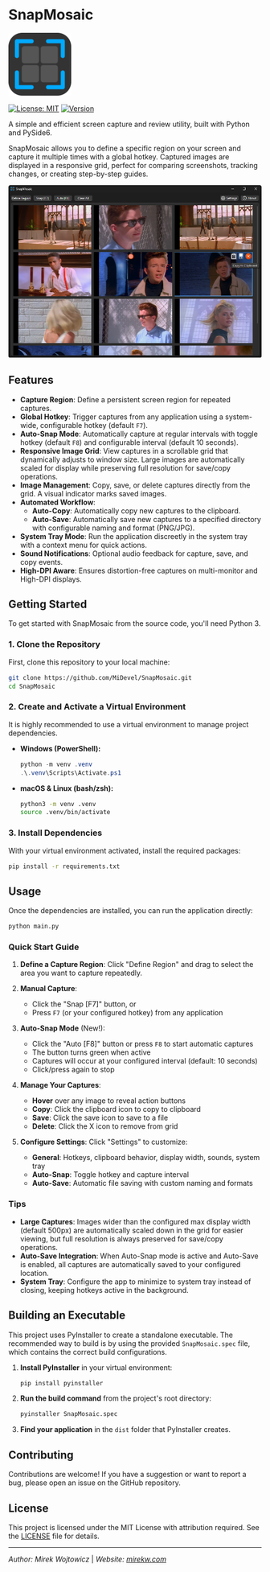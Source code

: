 # SnapMosaic

[<img src="https://github.com/MiDevel/SnapMosaic/blob/main/assets/SnapMosaic.png?raw=true" width="125"/>](image.png)

[![License: MIT](https://img.shields.io/badge/License-MIT-yellow.svg)](https://opensource.org/licenses/MIT) [![Version](https://img.shields.io/badge/version-1.10.6-blue.svg)](https://github.com/MiDevel/SnapMosaic/releases)

A simple and efficient screen capture and review utility, built with Python and PySide6.

SnapMosaic allows you to define a specific region on your screen and capture it multiple times with a global hotkey. Captured images are displayed in a responsive grid, perfect for comparing screenshots, tracking changes, or creating step-by-step guides.

![SnapMosaic Screenshot](https://github.com/MiDevel/SnapMosaic/blob/main/docs/snap-mosaic.png?raw=true)

## Features

-   **Capture Region**: Define a persistent screen region for repeated captures.
-   **Global Hotkey**: Trigger captures from any application using a system-wide, configurable hotkey (default `F7`).
-   **Auto-Snap Mode**: Automatically capture at regular intervals with toggle hotkey (default `F8`) and configurable interval (default 10 seconds).
-   **Responsive Image Grid**: View captures in a scrollable grid that dynamically adjusts to window size. Large images are automatically scaled for display while preserving full resolution for save/copy operations.
-   **Image Management**: Copy, save, or delete captures directly from the grid. A visual indicator marks saved images.
-   **Automated Workflow**:
    -   **Auto-Copy**: Automatically copy new captures to the clipboard.
    -   **Auto-Save**: Automatically save new captures to a specified directory with configurable naming and format (PNG/JPG).
-   **System Tray Mode**: Run the application discreetly in the system tray with a context menu for quick actions.
-   **Sound Notifications**: Optional audio feedback for capture, save, and copy events.
-   **High-DPI Aware**: Ensures distortion-free captures on multi-monitor and High-DPI displays.

## Getting Started

To get started with SnapMosaic from the source code, you'll need Python 3.

### 1. Clone the Repository

First, clone this repository to your local machine:
```bash
git clone https://github.com/MiDevel/SnapMosaic.git
cd SnapMosaic
```

### 2. Create and Activate a Virtual Environment

It is highly recommended to use a virtual environment to manage project dependencies.

-   **Windows (PowerShell):**
    ```powershell
    python -m venv .venv
    .\.venv\Scripts\Activate.ps1
    ```
-   **macOS & Linux (bash/zsh):**
    ```bash
    python3 -m venv .venv
    source .venv/bin/activate
    ```

### 3. Install Dependencies

With your virtual environment activated, install the required packages:
```bash
pip install -r requirements.txt
```

## Usage

Once the dependencies are installed, you can run the application directly:
```bash
python main.py
```

### Quick Start Guide

1. **Define a Capture Region**: Click "Define Region" and drag to select the area you want to capture repeatedly.

2. **Manual Capture**: 
   - Click the "Snap [F7]" button, or
   - Press `F7` (or your configured hotkey) from any application

3. **Auto-Snap Mode** (New!):
   - Click the "Auto [F8]" button or press `F8` to start automatic captures
   - The button turns green when active
   - Captures will occur at your configured interval (default: 10 seconds)
   - Click/press again to stop

4. **Manage Your Captures**:
   - **Hover** over any image to reveal action buttons
   - **Copy**: Click the clipboard icon to copy to clipboard
   - **Save**: Click the save icon to save to a file
   - **Delete**: Click the X icon to remove from grid

5. **Configure Settings**: Click "Settings" to customize:
   - **General**: Hotkeys, clipboard behavior, display width, sounds, system tray
   - **Auto-Snap**: Toggle hotkey and capture interval
   - **Auto-Save**: Automatic file saving with custom naming and formats

### Tips

- **Large Captures**: Images wider than the configured max display width (default 500px) are automatically scaled down in the grid for easier viewing, but full resolution is always preserved for save/copy operations.
- **Auto-Save Integration**: When Auto-Snap mode is active and Auto-Save is enabled, all captures are automatically saved to your configured location.
- **System Tray**: Configure the app to minimize to system tray instead of closing, keeping hotkeys active in the background.

## Building an Executable

This project uses PyInstaller to create a standalone executable. The recommended way to build is by using the provided `SnapMosaic.spec` file, which contains the correct build configurations.

1.  **Install PyInstaller** in your virtual environment:
    ```bash
    pip install pyinstaller
    ```

2.  **Run the build command** from the project's root directory:
    ```bash
    pyinstaller SnapMosaic.spec
    ```

3.  **Find your application** in the `dist` folder that PyInstaller creates.

## Contributing

Contributions are welcome! If you have a suggestion or want to report a bug, please open an issue on the GitHub repository.

## License

This project is licensed under the MIT License with attribution required. See the [LICENSE](LICENSE) file for details.

---
*Author: Mirek Wojtowicz* | *Website: [mirekw.com](https://mirekw.com/)*
